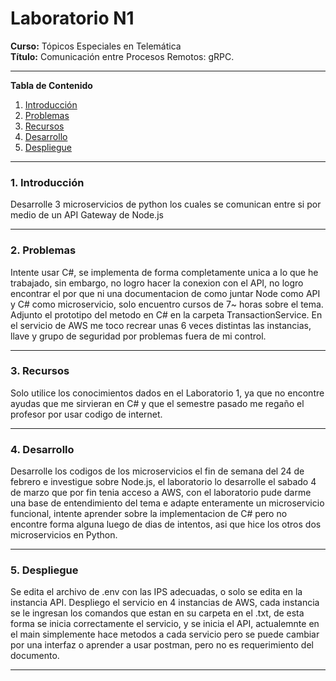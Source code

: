 # **Laboratorio N1**

**Curso:** Tópicos Especiales en Telemática <br>
**Título:** Comunicación entre Procesos Remotos: gRPC.<br>

*******

**Tabla de Contenido**

1. [Introducción](#introduction)
2. [Problemas](#problemas)
3. [Recursos](#resources)
4. [Desarrollo](#development) 
5. [Despliegue](#deployment) <br>

*******

<div id='introduction'/> 

### **1. Introducción**

Desarrolle 3 microservicios de python los cuales se comunican entre si por medio de un API Gateway de Node.js 


*******

<div id='problemas'/> 

### **2. Problemas**

Intente usar C#, se implementa de forma completamente unica a lo que he trabajado, sin embargo, no logro hacer la conexion con el API, no logro encontrar el por que ni una documentacion de como juntar Node como API y C# como microservicio, solo encuentro cursos de 7~ horas sobre el tema.
Adjunto el prototipo del metodo en C# en la carpeta TransactionService.
En el servicio de AWS me toco recrear unas 6 veces distintas las instancias, llave y grupo de seguridad por problemas fuera de mi control.

*******

<div id='resources'/> 

### **3. Recursos**

Solo utilice los conocimientos dados en el Laboratorio 1, ya que no encontre ayudas que me sirvieran en C# y que el semestre pasado me regaño el profesor por usar codigo de internet.

*******

<div id='development'/>  

### **4. Desarrollo**

Desarrolle los codigos de los microservicios el fin de semana del 24 de febrero e investigue sobre Node.js, el laboratorio lo desarrolle el sabado 4 de marzo que por fin tenia acceso a AWS, con el laboratorio pude darme una base de entendimiento del tema e adapte enteramente un microservicio funcional, intente aprender sobre la implementacion de C# pero no encontre forma alguna luego de dias de intentos, asi que hice los otros dos microservicios en Python.

*******

<div id='deployment'/>  

### **5. Despliegue**

Se edita el archivo de .env con las IPS adecuadas, o solo se edita en la instancia API.
Despliego el servicio en 4 instancias de AWS, cada instancia se le ingresan los comandos que estan en su carpeta en el .txt, de esta forma se inicia correctamente el servicio, y se inicia el API, actualemnte en el main simplemente hace metodos a cada servicio pero se puede cambiar por una interfaz o aprender a usar postman, pero no es requerimiento del documento.

*******